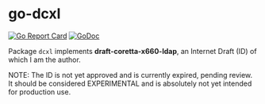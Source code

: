 # go-dcxl

[![Go Report Card](https://goreportcard.com/badge/JesseCoretta/go-dcxl)](https://goreportcard.com/report/github.com/JesseCoretta/go-dcxl) [![GoDoc](https://godoc.org/github.com/JesseCoretta/go-dcxl?status.svg)](https://godoc.org/github.com/JesseCoretta/go-dcxl)

Package `dcxl` implements **draft-coretta-x660-ldap**, an Internet Draft (ID) of which I am the author.

NOTE: The ID is not yet approved and is currently expired, pending review. It should be considered EXPERIMENTAL and is absolutely not yet intended for production use.
